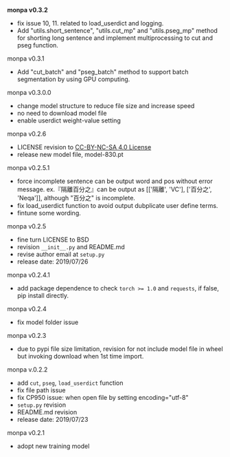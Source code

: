 **monpa v0.3.2**
- fix issue 10, 11. related to load_userdict and logging.
- Add "utils.short_sentence", "utils.cut_mp" and "utils.pseg_mp" method for shorting long sentence and implement multiprocessing to cut and pseg function.

monpa v0.3.1
- Add "cut_batch" and "pseg_batch" method to support batch segmentation by using GPU computing.

monpa v0.3.0.0
- change model structure to reduce file size and increase speed
- no need to download model file
- enable userdict weight-value setting

monpa v0.2.6
- LICENSE revision to [CC-BY-NC-SA 4.0 License](http://creativecommons.org/licenses/by-nc-sa/4.0/)
- release new model file, model-830.pt  

monpa v0.2.5.1
- force incomplete sentence can be output word and pos without error message. ex.『隔離百分之』can be output as [['隔離', 'VC'], ['百分之', 'Neqa']], although "百分之" is incomplete.
- fix load_userdict function to avoid output dubplicate user define terms.
- fintune some wording. 

monpa v0.2.5
- fine turn LICENSE to BSD
- revision `__init__.py` and README.md
- revise author email at `setup.py`
- release date: 2019/07/26

monpa v0.2.4.1
- add package dependence to check `torch >= 1.0` and `requests`, if false, pip install directly.

monpa v0.2.4
- fix model folder issue

monpa v0.2.3
- due to pypi file size limitation, revision for not include model file in wheel but invoking download when 1st time import.

monpa v.0.2.2
- add `cut`, `pseg`, `load_userdict` function
- fix file path issue
- fix CP950 issue: when open file by setting encoding="utf-8"
- `setup.py` revision
- README.md revision
- release date: 2019/07/23

monpa v0.2.1
- adopt new training model

